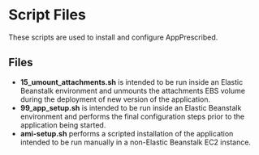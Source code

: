 # Script Files
These scripts are used to install and configure AppPrescribed.

## Files
- **15_umount_attachments.sh** is intended to be run inside an Elastic Beanstalk environment and unmounts the attachments EBS volume during the deployment of new version of the application.
- **99_app_setup.sh** is intended to be run inside an Elastic Beanstalk environment and performs the final configuration steps prior to the application being started.
- **ami-setup.sh** performs a scripted installation of the application intended to be run manually in a non-Elastic Beanstalk EC2 instance.